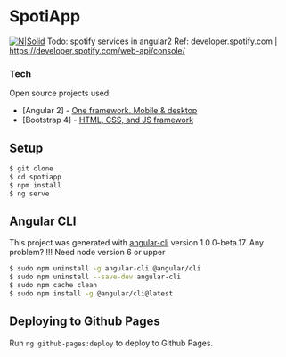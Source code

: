 # SpotiApp
[![N|Solid](http://www.sheerid.com/wp-content/themes/sheerid/img/ppc/spotify.jpg)](https://www.spotify.com/ar/)
Todo: spotify services in angular2
Ref: developer.spotify.com | https://developer.spotify.com/web-api/console/

### Tech

Open source projects used:

* [Angular 2] - [One framework. Mobile & desktop](https://angular.io/)
* [Bootstrap 4] - [HTML, CSS, and JS framework](https://v4-alpha.getbootstrap.com/)

## Setup

```sh
$ git clone
$ cd spotiapp
$ npm install
$ ng serve
```

## Angular CLI
This project was generated with [angular-cli](https://github.com/angular/angular-cli) version 1.0.0-beta.17.
Any problem?
!!! Need node version 6 or upper

```sh
$ sudo npm uninstall -g angular-cli @angular/cli
$ sudo npm uninstall --save-dev angular-cli
$ sudo npm cache clean
$ sudo npm install -g @angular/cli@latest
```

## Deploying to Github Pages
Run `ng github-pages:deploy` to deploy to Github Pages.
